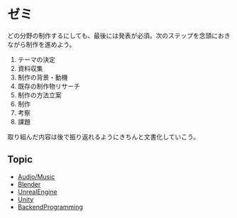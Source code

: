# ゼミ
どの分野の制作するにしても、最後には発表が必須。次のステップを念頭におきながら制作を進めよう。

1. テーマの決定
2. 資料収集
3. 制作の背景・動機
4. 既存の制作物リサーチ
5. 制作の方法立案
6. 制作
7. 考察
8. 課題

取り組んだ内容は後で振り返れるようにきちんと文書化していこう。

## Topic
- [Audio/Music](./Audio-Music/index.md)
- [Blender](./Blender/index.md)
- [UnrealEngine](./UnrealEngine/index.md)
- [Unity](./Unity/index.md)
- [BackendProgramming](./BackendProgramming/index.md)


